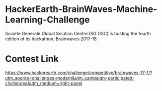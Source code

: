 # HackerEarth-BrainWaves-Machine-Learning-Challenge
Societe Generale Global Solution Centre (SG GSC) is hosting the fourth edition of its hackathon, Brainwaves 2017-18.

# Contest Link

https://www.hackerearth.com/challenge/competitive/brainwaves-17-1/?utm_source=challenges-modern&utm_campaign=participated-challenges&utm_medium=right-panel
